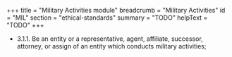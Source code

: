 +++
title = "Military Activities module"
breadcrumb = "Military Activities"
id = "MIL"
section = "ethical-standards"
summary = "TODO"
helpText = "TODO"
+++

- 3.1.1. Be an entity or a representative, agent, affiliate, successor, attorney, or assign of an entity which conducts military activities;
